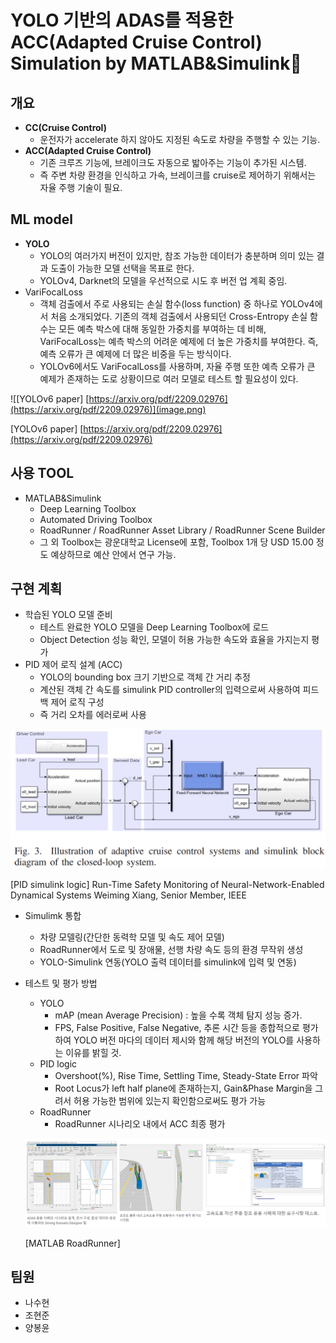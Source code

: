# YOLO 기반의 ADAS를 적용한 ACC(Adapted Cruise Control) Simulation by MATLAB&Simulink🚗

## 개요

- **CC(Cruise Control)**
    - 운전자가 accelerate 하지 않아도 지정된 속도로 차량을 주행할 수 있는 기능.
- **ACC(Adapted Cruise Control)**
    - 기존 크루즈 기능에, 브레이크도 자동으로 밟아주는 기능이 추가된 시스템.
    - 즉 주변 차량 환경을 인식하고 가속, 브레이크를 cruise로 제어하기 위해서는 자율 주행 기술이 필요.

## ML model

- **YOLO**
    - YOLO의 여러가지 버전이 있지만, 참조 가능한 데이터가 충분하며 의미 있는 결과 도출이 가능한 모델 선택을 목표로 한다.
    - YOLOv4, Darknet의 모델을 우선적으로 시도 후 버전 업 계획 중임.
- VariFocalLoss
    - 객체 검출에서 주로 사용되는 손실 함수(loss function) 중 하나로 YOLOv4에서 처음 소개되었다. 기존의 객체 검출에서 사용되던 Cross-Entropy 손실 함수는 모든 예측 박스에 대해 동일한 가중치를 부여하는 데 비해, VariFocalLoss는 예측 박스의 어려운 예제에 더 높은 가중치를 부여한다. 즉, 예측 오류가 큰 예제에 더 많은 비중을 두는 방식이다.
    - YOLOv6에서도 VariFocalLoss를 사용하며, 자율 주행 또한 예측 오류가 큰 예제가 존재하는 도로 상황이므로 여러 모델로 테스트 할 필요성이 있다.

![[YOLOv6 paper] [https://arxiv.org/pdf/2209.02976](https://arxiv.org/pdf/2209.02976)](image.png)

[YOLOv6 paper] [https://arxiv.org/pdf/2209.02976](https://arxiv.org/pdf/2209.02976)

## 사용 TOOL

- MATLAB&Simulink
    - Deep Learning Toolbox
    - Automated Driving Toolbox
    - RoadRunner / RoadRunner Asset Library / RoadRunner Scene Builder
    - 그 외 Toolbox는 광운대학교 License에 포함, Toolbox 1개 당 USD 15.00 정도 예상하므로 예산 안에서 연구 가능.
    

## 구현 계획

- 학습된 YOLO 모델 준비
    - 테스트 완료한 YOLO 모델을 Deep Learning Toolbox에 로드
    - Object Detection 성능 확인, 모델이 허용 가능한 속도와 효율을 가지는지 평가
- PID 제어 로직 설계 (ACC)
    - YOLO의 bounding box 크기 기반으로 객체 간 거리 추정
    - 계산된 객체 간 속도를 simulink PID controller의 입력으로써 사용하여 피드백 제어 로직 구성
    - 즉 거리 오차를 에러로써 사용

![[PID simulink logic] Run-Time Safety Monitoring of Neural-Network-Enabled Dynamical Systems Weiming Xiang, Senior Member, IEEE](image%201.png)

[PID simulink logic] Run-Time Safety Monitoring of Neural-Network-Enabled Dynamical Systems Weiming Xiang, Senior Member, IEEE

- Simulimk 통합
    - 차량 모델링(간단한 동력학 모델 및 속도 제어 모델)
    - RoadRunner에서 도로 및 장애물, 선행 차량 속도 등의 환경 무작위 생성
    - YOLO-Simulink 연동(YOLO 출력 데이터를 simulink에 입력 및 연동)

- 테스트 및 평가 방법
    - YOLO
        - mAP (mean Average Precision) : 높을 수록 객체 탐지 성능 증가.
        - FPS,  False Positive, False Negative, 추론 시간 등을 종합적으로 평가 하여 YOLO 버전 마다의 데이터 제시와 함께 해당 버전의 YOLO를 사용하는 이유를 밝힐 것.
    - PID logic
        - Overshoot(%), Rise Time, Settling Time, Steady-State Error 파악
        - Root Locus가 left half plane에 존재하는지, Gain&Phase Margin을 그려서 허용 가능한 범위에 있는지 확인함으로써도 평가 가능
    - RoadRunner
        - RoadRunner 시나리오 내에서 ACC 최종 평가
    
    ![[MATLAB RoadRunner]](image%202.png)
    
    [MATLAB RoadRunner]
    

## 팀원

- 나수현
- 조현준
- 양봉윤
